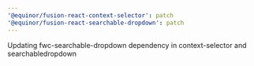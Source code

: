 ```yaml
---
'@equinor/fusion-react-context-selector': patch
'@equinor/fusion-react-searchable-dropdown': patch
---
```


Updating fwc-searchable-dropdown dependency in context-selector and searchabledropdown
